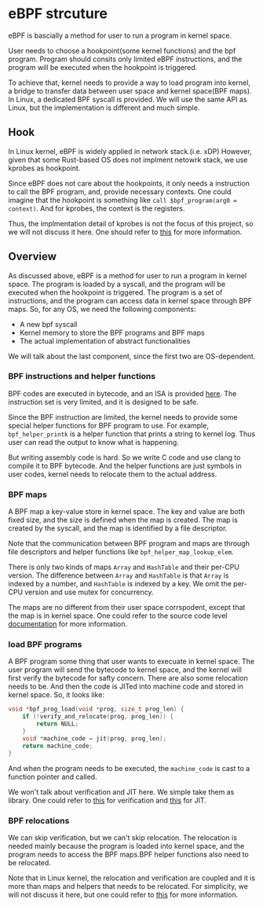 # eBPF strcuture

eBPF is bascially a method for user to run a program in kernel space.

User needs to choose a hookpoint(some kernel functions) and the bpf program. Program should consits only limited eBPF instructions, and the program will be executed when the hookpoint is triggered.

To achieve that, kernel needs to provide a way to load program into kernel, a bridge to transfer data between user space and kernel space(BPF maps). In Linux, a dedicated BPF syscall is provided. We will use the same API as Linux, but the implementation is different and much simple.

## Hook

In Linux kernel, eBPF is widely applied in network stack.(i.e. xDP) However, given that some Rust-based OS does not implment netowrk stack, we use kprobes as hookpoint.

Since eBPF does not care about the hookpoints, it only needs a instruction to call the BPF program, and, provide necessary contexts. One could imagine that the hookpoint is something like `call $bpf_program(arg0 = context)`. And for kprobes, the context is the registers.

Thus, the implmentation detail of kprobes is not the focus of this project, so we will not discuss it here. One should refer to [this](https://www.kernel.org/doc/html/latest/core-api/kprobes.html) for more information.

## Overview

As discussed above, eBPF is a method for user to run a program in kernel space. The program is loaded by a syscall, and the program will be executed when the hookpoint is triggered. The program is a set of instructions, and the program can access data in kernel space through BPF maps. So, for any OS, we need the following components:

* A new bpf syscall
* Kernel memory to store the BPF programs and BPF maps
* The actual implementation of abstract functionalities

We will talk about the last component, since the first two are OS-dependent.

### BPF instructions and helper functions

BPF codes are executed in bytecode, and an ISA is provided [here](https://www.kernel.org/doc/html/latest/bpf/bpf_devel_QA.html#how-to-write-a-bpf-program). The instruction set is very limited, and it is designed to be safe.

Since the BPF instruction are limited, the kernel needs to provide some special helper functions for BPF program to use. For example, `bpf_helper_printk` is a helper function that prints a string to kernel log. Thus user can read the output to know what is happening.

But writing assembly code is hard. So we write C code and use clang to compile it to BPF bytecode. And the helper functions are just symbols in user codes, kernel needs to relocate them to the actual address.

### BPF maps

A BPF map a key-value store in kernel space. The key and value are both fixed size, and the size is defined when the map is created. The map is created by the syscall, and the map is identified by a file descriptor.

Note that the communication between BPF program and maps are through file descriptors and helper functions like `bpf_helper_map_lookup_elem`.

There is only two kinds of maps `Array` and `HashTable` and their per-CPU version. The difference between `Array` and `HashTable` is that `Array` is indexed by a number, and `HashTable` is indexed by a key. We omit the per-CPU version and use mutex for concurrency.

The maps are no different from their user space corrspodent, except that the map is in kernel space. One could refer to the source code level [documentation](https://elixir.bootlin.com/linux/latest/source/include/uapi/linux/bpf.h#L100) for more information.

### load BPF programs

A BPF program some thing that user wants to execuate in kernel space. The user program will send the bytecode to kernel space, and the kernel will first verify the bytecode for safty concern. There are also some relocation needs to be. And then the code is JITed into machine code and stored in kernel space. So, it looks like:

```c
void *bpf_prog_load(void *prog, size_t prog_len) {
    if (!verify_and_relocate(prog, prog_len)) {
        return NULL;
    }
    void *machine_code = jit(prog, prog_len);
    return machine_code;
}
```

And when the program needs to be executed, the `machine_code` is cast to a function pointer and called.

We won't talk about verification and JIT here. We simple take them as library. One could refer to [this](https://www.kernel.org/doc/html/latest/bpf/bpf_devel_QA.html#how-to-write-a-bpf-program) for verification and [this](https://www.kernel.org/doc/html/latest/bpf/bpf_devel_QA.html#how-to-jit-a-bpf-program) for JIT.

### BPF relocations

We can skip verification, but we can't skip relocation. The relocation is needed mainly because the program is loaded into kernel space, and the program needs to access the BPF maps.BPF helper functions also need to be relocated.

Note that in Linux kernel, the relocation and verification are coupled and it is more than maps and helpers that needs to be relocated. For simplicity, we will not discuss it here, but one could refer to [this](https://www.kernel.org/doc/html/latest/bpf/bpf_devel_QA.html#how-to-write-a-bpf-program) for more information.
